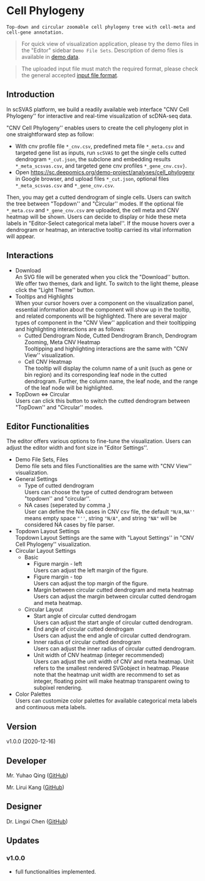 # Cell Phylogeny
`Top-down and circular zoomable cell phylogeny tree with cell-meta and cell-gene annotation.`

> For quick view of visualization application, please try the demo files in the "Editor" sidebar `Demo File Sets`. Description of demo files is available in [demo data](https://docsc.deepomics.org/#/data/Demo_Data).

> The uploaded input file must match the required format, please check the general accepted [input file format](https://docsc.deepomics.org/#/data/Input_Format). 

## Introduction


In scSVAS platform, we build a readily available web interface "CNV Cell Phylogeny''  for interactive and real-time visualization of scDNA-seq data.

"CNV Cell Phylogeny'' enables users to create the cell phylogeny plot in one straightforward step as follow:

 + With cnv profile file `*_cnv.csv`, predefined meta file `*_meta.csv` and targeted gene list as inputs, run `scSVAS` to get the single cells cutted dendrogram `*_cut.json`, the subclone and embedding results `*_meta_scsvas.csv`, and targeted gene cnv profiles `*_gene_cnv.csv}`.
 + Open https://sc.deepomics.org/demo-project/analyses/cell_phylogeny in Google browser, and upload files `*_cut.json`, optional files `*_meta_scsvas.csv` and `*_gene_cnv.csv`.

Then, you may get a cutted dendrogram of single cells. Users can switch the tree between "Topdown'' and "Circular'' modes. If the optional file `*_meta.csv` and `*_gene_cnv.csv` are uploaded, the cell meta and CNV heatmap will be shown. Users can decide to display or hide these meta labels in "Editor-Select categorical meta label''. If the mouse hovers over a dendrogram or heatmap, an interactive tooltip carried its vital information will appear.

## Interactions

  + Download </br>
    An SVG file will be generated when you click the "Download'' button. We offer two themes, dark and light. To switch to the light theme, please click the "Light Theme'' button.
  + Tooltips and Highlights </br>
    When your cursor hovers over a component on the visualization panel, essential information about the component will show up in the tooltip, and related components will be highlighted. There are several major types of component in the "CNV View'' application and their tooltipping and highlighting interactions are as follows:
    + Cutted Dendrogram Node, Cutted Dendrogram Branch, Dendrogram Zooming, Meta CNV Heatmap </br>
      Tooltipping and highlighting interactions are the same with "CNV View'' visualization.
    + Cell CNV Heatmap </br>
      The tooltip will display the column name of a unit (such as gene or bin region) and its corresponding leaf node in the cutted dendrogram. Further, the column name, the leaf node, and the range of the leaf node will be highlighted.
  + TopDown <=> Circular </br>
    Users can click this button to switch the cutted dendrogram between "TopDown'' and "Circular'' modes.
             
             
## Editor Functionalities
The editor offers various options to fine-tune the visualization. Users can adjust the editor width and font size in "Editor Settings''.

  + Demo File Sets, Files </br>
     Demo file sets and files Functionalities are the same with "CNV View'' visualization.
  + General Settings </br>
    + Type of cutted dendrogram </br>
       Users can choose the type of cutted dendrogram between "topdown'' and "circular''.
    + NA cases (seperated by comma ,) </br>
       User can define the NA cases in CNV csv file, the default `"N/A,NA''` means empty space `"''`, string `"N/A"`, and string `"NA"` will be considered NA cases by file parser.
  + Topdown Layout Settings </br>
    Topdown Layout Settings are the same with "Layout Settings'' in "CNV Cell Phylogeny'' visualization.
  + Circular Layout Settings </br>
    + Basic </br>
       + Figure margin - left </br>
         Users can adjust the left margin of the figure.
       + Figure margin - top </br>
         Users can adjust the top margin of the figure.  
       + Margin between circular cutted dendrogram and meta heatmap </br>
         Users can adjust the margin between circular cutted dendrogam and meta heatmap.
    + Circular Layout </br>
       + Start angle of circular cutted dendrogam </br>
         Users can adjust the start angle of circular cutted dendrogram.
       + End angle of circular cutted dendrogam </br>
         Users can adjust the end angle of circular cutted dendrogram.
       + Inner radius of circular cutted dendrogram </br>
         Users can adjust the inner radius of circular cutted dendrogram.
       + Unit width of CNV heatmap (integer recommended) </br>
         Users can adjust the unit width of CNV and meta heatmap. Unit refers to the smallest rendered SVGobject in heatmap. Please note that the heatmap unit width are recommend to set as integer, floating point will make heatmap transparent owing to subpixel rendering.
  + Color Palettes </br>
    Users can customize color palettes for available categorical meta labels and continuous meta labels.


## Version

v1.0.0 (2020-12-16)

## Developer

Mr. Yuhao Qing ([GitHub](https://github.com/Q-Y-H))

Mr. Lirui Kang  ([GitHub](https://github.com/RKLho))

## Designer

Dr. Lingxi Chen ([GitHub](https://github.com/paprikachan))

## Updates

### v1.0.0

   - full functionalities implemented.
